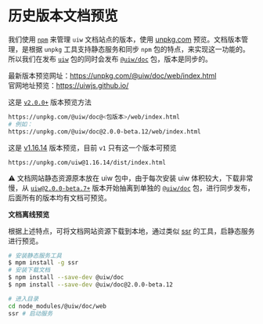 历史版本文档预览
===

我们使用 [`npm`](https://www.npmjs.com/package/@uiw/doc) 来管理 `uiw` 文档站点的版本，使用 [unpkg.com](https://unpkg.com/@uiw/doc/web/index.html) 预览。文档版本管理，是根据 `unpkg` 工具支持静态服务和同步 `npm` 包的特点，来实现这一功能的。所以我们在发布 [`uiw`](https://www.npmjs.com/package/uiw) 包的同时会发布 [`@uiw/doc`](https://www.npmjs.com/package/@uiw/doc) 包，版本是同步的。

最新版本预览网址：https://unpkg.com/@uiw/doc/web/index.html  
官网地址预览：https://uiwjs.github.io/  


这是 [`v2.0.0+`](https://unpkg.com/@uiw/doc@2.0.0-beta.12/web/index.html) 版本预览方法

```bash
https://unpkg.com/@uiw/doc@<包版本>/web/index.html
# 例如：
https://unpkg.com/@uiw/doc@2.0.0-beta.12/web/index.html
```

这是 [v1.16.14](https://unpkg.com/uiw@1.16.14/dist/index.html) 版本预览，目前 `v1` 只有这一个版本可预览

```
https://unpkg.com/uiw@1.16.14/dist/index.html
```

⚠️ 文档网站静态资源原本放在 uiw 包中，由于每次安装 uiw 体积较大，下载非常慢，从 [`uiw@2.0.0-beta.7+`](https://unpkg.com/@uiw/doc/web/index.html) 版本开始抽离到单独的 [`@uiw/doc`](https://www.npmjs.com/package/@uiw/doc) 包，进行同步发布，后面所有的版本均有文档可预览。

**文档离线预览**

根据上述特点，可将文档网站资源下载到本地，通过类似 [ssr](https://www.npmjs.com/package/ssr) 的工具，启静态服务进行预览。

```bash
# 安装静态服务工具
$ mpm install -g ssr
# 安装下载文档
$ npm install --save-dev @uiw/doc
$ npm install --save-dev @uiw/doc@2.0.0-beta.12

# 进入目录
cd node_modules/@uiw/doc/web
ssr # 启动服务
```
